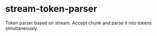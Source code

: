 # stream-token-parser
Token parser based on stream. Accept chunk and parse it into tokens simultaneously.
